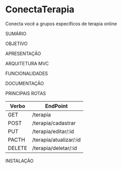# ConectaTerapia
Conecta você a grupos específicos de terapia online

SUMÁRIO


OBJETIVO


APRESENTAÇÃO

ARQUITETURA MVC


FUNCIONALIDADES

DOCUMENTAÇÃO


PRINCIPAIS ROTAS

| Verbo |        EndPoint        |
| ----- | ---------------------- |
|  GET  | /terapia               |
|  POST | /terapia/cadastrar     |
|  PUT  | /terapia/editar/:id    |
| PACTH | /terapia/atualizar/:id |
| DELETE| /terapia/deletar/:id   |


INSTALAÇÃO



